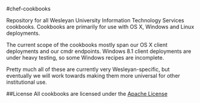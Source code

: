 
#chef-cookbooks

Repository for all Wesleyan University Information Technology Services cookbooks.  Cookbooks are primarily for use with OS X, Windows and Linux deployments.

The current scope of the cookbooks mostly span our OS X client deployments and our cmdr endpoints.  Windows 8.1 client deployments are under heavy testing, so some Windows recipes are incomplete.

Pretty much all of these are currently very Wesleyan-specific, but eventually we will work towards making them more universal for other institutional use.

##License
All cookbooks are licensed under the [Apache License](https://raw.github.com/wesleyan/chef-cookbooks/master/LICENSE)